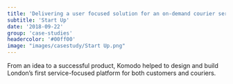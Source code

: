 ```yaml
---
title: 'Delivering a user focused solution for an on-demand courier service'
subtitle: 'Start Up'
date: '2018-09-22'
group: 'case-studies'
headercolor: '#00ff00'
image: "images/casestudy/Start Up.png"
---
```


From an idea to a successful product, Komodo helped to design and build London’s first service-focused platform for both customers and couriers.